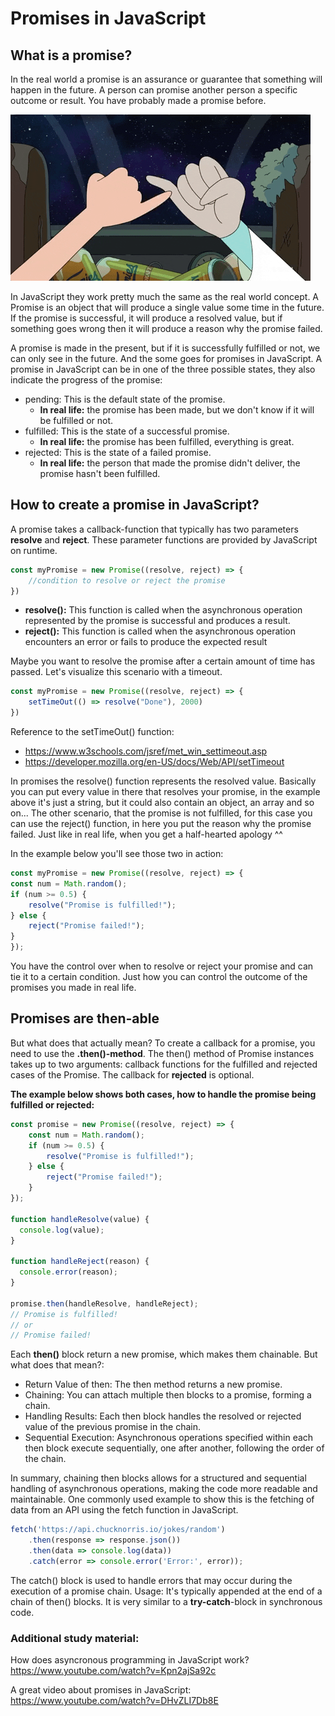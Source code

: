 # Promises in JavaScript
## What is a promise?
In the real world a promise is an assurance or guarantee that something will happen in the future. A person can promise another person a specific outcome or result. You have probably made a promise before.

![Promise GIF](promise.gif "Promise")

In JavaScript they work pretty much the same as the real world concept. A Promise is an object that will produce a single value some time in the future. If the promise is successful, it will produce a resolved value, but if something goes wrong then it will produce a reason why the promise failed. 

A promise is made in the present, but if it is successfully fulfilled or not, we can only see in the future. And the some goes for promises in JavaScript. A promise in JavaScript can be in one of the three possible states, they also indicate the progress of the promise:

- pending: This is the default state of the promise. 
    - **In real life:** the promise has been made, but we don't know if it will be fulfilled or not.
- fulfilled: This is the state of a successful promise. 
    - **In real life:** the promise has been fulfilled, everything is great.
- rejected: This is the state of a failed promise.
    - **In real life:** the person that made the promise didn't deliver, the promise hasn't been fulfilled.

## How to create a promise in JavaScript?
A promise takes a callback-function that typically has two parameters **resolve** and **reject**. These parameter functions are provided by JavaScript on runtime.

```javascript
const myPromise = new Promise((resolve, reject) => {
    //condition to resolve or reject the promise
})
```

- **resolve():** This function is called when the asynchronous operation represented by the promise is successful and produces a result.
- **reject():** This function is called when the asynchronous operation encounters an error or fails to produce the expected result

Maybe you want to resolve the promise after a certain amount of time has passed. Let's visualize this scenario with a timeout.
```javascript
const myPromise = new Promise((resolve, reject) => {
    setTimeOut(() => resolve("Done"), 2000)
})
```
Reference to the setTimeOut() function:
- https://www.w3schools.com/jsref/met_win_settimeout.asp
- https://developer.mozilla.org/en-US/docs/Web/API/setTimeout

In promises the resolve() function represents the resolved value. Basically you can put every value in there that resolves your promise, in the example above it's just a string, but it could also contain an object, an array and so on...
The other scenario, that the promise is not fulfilled, for this case you can use the reject() function, in here you put the reason why the promise failed. Just like in real life, when you get a half-hearted apology ^^

In the example below you'll see those two in action:
```javascript
const myPromise = new Promise((resolve, reject) => {
const num = Math.random();
if (num >= 0.5) {
    resolve("Promise is fulfilled!");
} else {
    reject("Promise failed!");
}
});
```
You have the control over when to resolve or reject your promise and can tie it to a certain condition. Just how you can control the outcome of the promises you made in real life.

## Promises are then-able
But what does that actually mean?
To create a callback for a promise, you need to use the **.then()-method**.
The then() method of Promise instances takes up to two arguments: callback functions for the fulfilled and rejected cases of the Promise. The callback for **rejected** is optional.

**The example below shows both cases, how to handle the promise being fulfilled or rejected:**

```javascript
const promise = new Promise((resolve, reject) => {
    const num = Math.random();
    if (num >= 0.5) {
        resolve("Promise is fulfilled!");
    } else {
        reject("Promise failed!");
    }
});

function handleResolve(value) {
  console.log(value);
}

function handleReject(reason) {
  console.error(reason);
}

promise.then(handleResolve, handleReject);
// Promise is fulfilled!
// or
// Promise failed!
```
Each **then()** block return a new promise, which makes them chainable.
But what does that mean?:

- Return Value of then: The then method returns a new promise.
- Chaining: You can attach multiple then blocks to a promise, forming a chain.
- Handling Results: Each then block handles the resolved or rejected value of the previous promise in the chain.
- Sequential Execution: Asynchronous operations specified within each then block execute sequentially, one after another, following the order of the chain.

In summary, chaining then blocks allows for a structured and sequential handling of asynchronous operations, making the code more readable and maintainable. 
One commonly used example to show this is the fetching of data from an API using the fetch function in JavaScript.

```javascript
fetch('https://api.chucknorris.io/jokes/random')
    .then(response => response.json())
    .then(data => console.log(data))
    .catch(error => console.error('Error:', error));
```
The catch() block is used to handle errors that may occur during the execution of a promise chain. Usage: It's typically appended at the end of a chain of then() blocks. It is very similar to a **try-catch**-block in synchronous code.


### Additional study material:
How does asyncronous programming in JavaScript work? https://www.youtube.com/watch?v=Kpn2ajSa92c

A great video about promises in JavaScript:
https://www.youtube.com/watch?v=DHvZLI7Db8E

